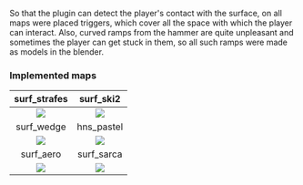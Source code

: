 So that the plugin can detect the player's contact with the surface, on all maps were placed triggers, which cover all the space with which the player can interact.
Also, curved ramps from the hammer are quite unpleasant and sometimes the player can get stuck in them, so all such ramps were made as models in the blender.

### Implemented maps

surf_strafes             |  surf_ski2
:-------------------------:|:-------------------------:
![](https://user-images.githubusercontent.com/66115913/153229036-8d4e5227-d195-4d5a-adbc-e7d4115a027e.png)  |  ![](https://user-images.githubusercontent.com/66115913/153229039-01dcb1ac-16fd-4e1e-937d-115b2776177b.png)
surf_wedge             |  hns_pastel
![](https://user-images.githubusercontent.com/66115913/153227368-18dcf952-10b3-4035-939d-b062f2c1979c.jpg)  |  ![](https://user-images.githubusercontent.com/66115913/153227689-b72ea159-4e71-4bfc-af35-d9aa3973bccd.png)
surf_aero             |  surf_sarca
![](https://user-images.githubusercontent.com/66115913/153227785-40b63e47-7db7-4e33-9bdb-cbc3911e7020.png)  |  ![](https://user-images.githubusercontent.com/66115913/153227795-dbe19863-b799-4949-b287-9b2d17eb765c.png)
